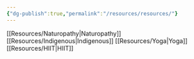 ```yaml
---
{"dg-publish":true,"permalink":"/resources/resources/"}
---
```



[[Resources/Naturopathy\|Naturopathy]]
[[Resources/Indigenous\|Indigenous]]
[[Resources/Yoga\|Yoga]]
[[Resources/HIIT\|HIIT]]